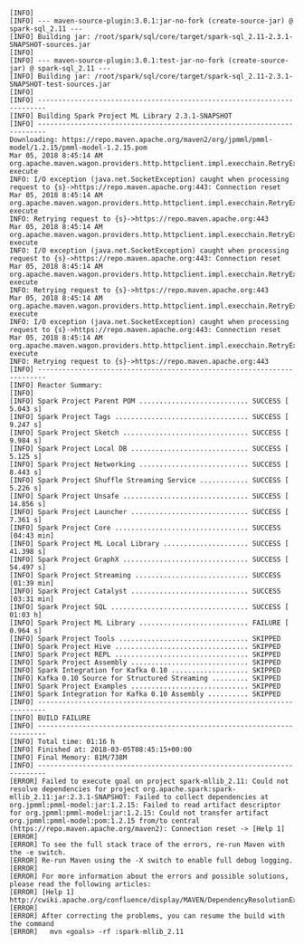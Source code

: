 	[INFO]
	[INFO] --- maven-source-plugin:3.0.1:jar-no-fork (create-source-jar) @ spark-sql_2.11 ---
	[INFO] Building jar: /root/spark/sql/core/target/spark-sql_2.11-2.3.1-SNAPSHOT-sources.jar
	[INFO]
	[INFO] --- maven-source-plugin:3.0.1:test-jar-no-fork (create-source-jar) @ spark-sql_2.11 ---
	[INFO] Building jar: /root/spark/sql/core/target/spark-sql_2.11-2.3.1-SNAPSHOT-test-sources.jar
	[INFO]
	[INFO] ------------------------------------------------------------------------
	[INFO] Building Spark Project ML Library 2.3.1-SNAPSHOT
	[INFO] ------------------------------------------------------------------------
	Downloading: https://repo.maven.apache.org/maven2/org/jpmml/pmml-model/1.2.15/pmml-model-1.2.15.pom
	Mar 05, 2018 8:45:14 AM org.apache.maven.wagon.providers.http.httpclient.impl.execchain.RetryExec execute
	INFO: I/O exception (java.net.SocketException) caught when processing request to {s}->https://repo.maven.apache.org:443: Connection reset
	Mar 05, 2018 8:45:14 AM org.apache.maven.wagon.providers.http.httpclient.impl.execchain.RetryExec execute
	INFO: Retrying request to {s}->https://repo.maven.apache.org:443
	Mar 05, 2018 8:45:14 AM org.apache.maven.wagon.providers.http.httpclient.impl.execchain.RetryExec execute
	INFO: I/O exception (java.net.SocketException) caught when processing request to {s}->https://repo.maven.apache.org:443: Connection reset
	Mar 05, 2018 8:45:14 AM org.apache.maven.wagon.providers.http.httpclient.impl.execchain.RetryExec execute
	INFO: Retrying request to {s}->https://repo.maven.apache.org:443
	Mar 05, 2018 8:45:14 AM org.apache.maven.wagon.providers.http.httpclient.impl.execchain.RetryExec execute
	INFO: I/O exception (java.net.SocketException) caught when processing request to {s}->https://repo.maven.apache.org:443: Connection reset
	Mar 05, 2018 8:45:14 AM org.apache.maven.wagon.providers.http.httpclient.impl.execchain.RetryExec execute
	INFO: Retrying request to {s}->https://repo.maven.apache.org:443
	[INFO] ------------------------------------------------------------------------
	[INFO] Reactor Summary:
	[INFO]
	[INFO] Spark Project Parent POM ........................... SUCCESS [  5.043 s]
	[INFO] Spark Project Tags ................................. SUCCESS [  9.247 s]
	[INFO] Spark Project Sketch ............................... SUCCESS [  9.984 s]
	[INFO] Spark Project Local DB ............................. SUCCESS [  5.125 s]
	[INFO] Spark Project Networking ........................... SUCCESS [  8.443 s]
	[INFO] Spark Project Shuffle Streaming Service ............ SUCCESS [  5.226 s]
	[INFO] Spark Project Unsafe ............................... SUCCESS [ 14.856 s]
	[INFO] Spark Project Launcher ............................. SUCCESS [  7.361 s]
	[INFO] Spark Project Core ................................. SUCCESS [04:43 min]
	[INFO] Spark Project ML Local Library ..................... SUCCESS [ 41.398 s]
	[INFO] Spark Project GraphX ............................... SUCCESS [ 54.497 s]
	[INFO] Spark Project Streaming ............................ SUCCESS [01:39 min]
	[INFO] Spark Project Catalyst ............................. SUCCESS [03:31 min]
	[INFO] Spark Project SQL .................................. SUCCESS [  01:03 h]
	[INFO] Spark Project ML Library ........................... FAILURE [  0.964 s]
	[INFO] Spark Project Tools ................................ SKIPPED
	[INFO] Spark Project Hive ................................. SKIPPED
	[INFO] Spark Project REPL ................................. SKIPPED
	[INFO] Spark Project Assembly ............................. SKIPPED
	[INFO] Spark Integration for Kafka 0.10 ................... SKIPPED
	[INFO] Kafka 0.10 Source for Structured Streaming ......... SKIPPED
	[INFO] Spark Project Examples ............................. SKIPPED
	[INFO] Spark Integration for Kafka 0.10 Assembly .......... SKIPPED
	[INFO] ------------------------------------------------------------------------
	[INFO] BUILD FAILURE
	[INFO] ------------------------------------------------------------------------
	[INFO] Total time: 01:16 h
	[INFO] Finished at: 2018-03-05T08:45:15+00:00
	[INFO] Final Memory: 81M/738M
	[INFO] ------------------------------------------------------------------------
	[ERROR] Failed to execute goal on project spark-mllib_2.11: Could not resolve dependencies for project org.apache.spark:spark-mllib_2.11:jar:2.3.1-SNAPSHOT: Failed to collect dependencies at org.jpmml:pmml-model:jar:1.2.15: Failed to read artifact descriptor for org.jpmml:pmml-model:jar:1.2.15: Could not transfer artifact org.jpmml:pmml-model:pom:1.2.15 from/to central (https://repo.maven.apache.org/maven2): Connection reset -> [Help 1]
	[ERROR]
	[ERROR] To see the full stack trace of the errors, re-run Maven with the -e switch.
	[ERROR] Re-run Maven using the -X switch to enable full debug logging.
	[ERROR]
	[ERROR] For more information about the errors and possible solutions, please read the following articles:
	[ERROR] [Help 1] http://cwiki.apache.org/confluence/display/MAVEN/DependencyResolutionException
	[ERROR]
	[ERROR] After correcting the problems, you can resume the build with the command
	[ERROR]   mvn <goals> -rf :spark-mllib_2.11
